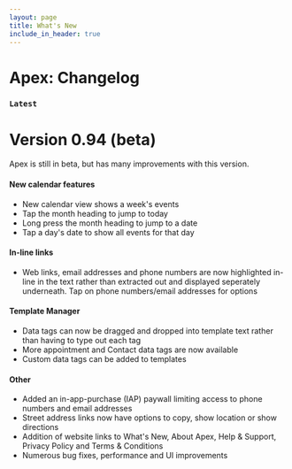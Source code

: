 ```yaml
---
layout: page
title: What's New
include_in_header: true
---
```


# Apex: Changelog

### `Latest`
# **Version 0.94 (beta)**
Apex is still in beta, but has many improvements with this version.

#### New calendar features
- New calendar view shows a week's events
- Tap the month heading to jump to today
- Long press the month heading to jump to a date
- Tap a day's date to show all events for that day

#### In-line links
- Web links, email addresses and phone numbers are now highlighted in-line in the text rather than extracted out and displayed seperately underneath. Tap on phone numbers/email addresses for options

#### Template Manager
- Data tags can now be dragged and dropped into template text rather than having to type out each tag
- More appointment and Contact data tags are now available
- Custom data tags can be added to templates

#### Other
- Added an in-app-purchase (IAP) paywall limiting access to phone numbers and email addresses
- Street address links now have options to copy, show location or show directions
- Addition of website links to What's New, About Apex, Help & Support, Privacy Policy and Terms & Conditions
- Numerous bug fixes, performance and UI improvements
